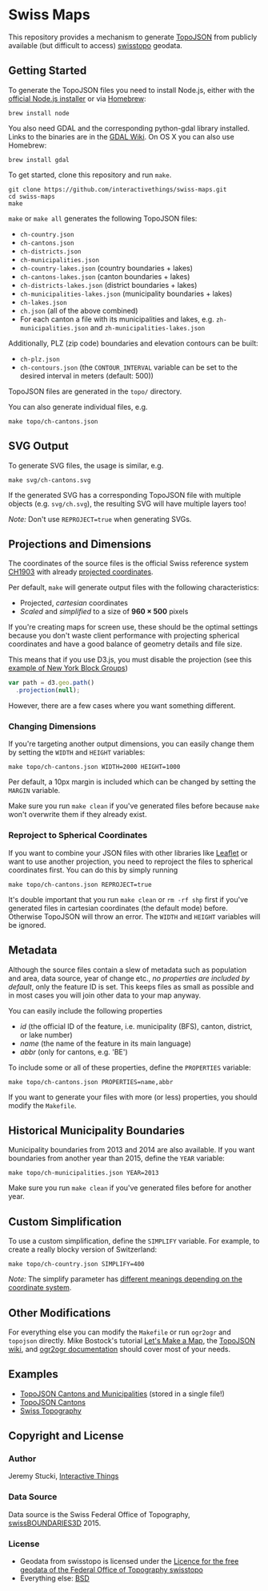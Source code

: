 # Swiss Maps

This repository provides a mechanism to generate [TopoJSON](https://github.com/mbostock/topojson) from publicly available (but difficult to access) [swisstopo](http://www.swisstopo.admin.ch/internet/swisstopo/en/home.html) geodata.

## Getting Started

To generate the TopoJSON files you need to install Node.js, either with the [official Node.js installer](http://nodejs.org/) or via [Homebrew](http://mxcl.github.io/homebrew/):

    brew install node
    
You also need GDAL and the corresponding python-gdal library installed. Links to the binaries are in the [GDAL Wiki](http://trac.osgeo.org/gdal/wiki/DownloadingGdalBinaries). On OS X you can also use Homebrew:

    brew install gdal

To get started, clone this repository and run `make`.

    git clone https://github.com/interactivethings/swiss-maps.git
    cd swiss-maps
    make

`make` or `make all` generates the following TopoJSON files:

* `ch-country.json`
* `ch-cantons.json`
* `ch-districts.json`
* `ch-municipalities.json`
* `ch-country-lakes.json` (country boundaries + lakes)
* `ch-cantons-lakes.json` (canton boundaries + lakes)
* `ch-districts-lakes.json` (district boundaries + lakes)
* `ch-municipalities-lakes.json` (municipality boundaries + lakes)
* `ch-lakes.json`
* `ch.json` (all of the above combined)
* For each canton a file with its municipalities and lakes, e.g. `zh-municipalities.json` and `zh-municipalities-lakes.json`

Additionally, PLZ (zip code) boundaries and elevation contours can be built:

* `ch-plz.json`
* `ch-contours.json` (the `CONTOUR_INTERVAL` variable can be set to the desired interval in meters (default: 500))

TopoJSON files are generated in the `topo/` directory.

You can also generate individual files, e.g.

    make topo/ch-cantons.json

## SVG Output

To generate SVG files, the usage is similar, e.g.

    make svg/ch-cantons.svg

If the generated SVG has a corresponding TopoJSON file with multiple objects (e.g. `svg/ch.svg`), the resulting SVG will have multiple layers too!

*Note:* Don't use `REPROJECT=true` when generating SVGs.

## Projections and Dimensions

The coordinates of the source files is the official Swiss reference system [CH1903](http://www.swisstopo.admin.ch/internet/swisstopo/en/home/topics/survey/sys/refsys/switzerland.html) with already [projected coordinates](http://www.swisstopo.admin.ch/internet/swisstopo/en/home/topics/survey/sys/refsys/projections.html).

Per default, `make` will generate output files with the following characteristics:

* Projected, *cartesian* coordinates
* *Scaled* and *simplified* to a size of **960 × 500** pixels

If you're creating maps for screen use, these should be the optimal settings because you don't waste client performance with projecting spherical coordinates and have a good balance of geometry details and file size.

This means that if you use D3.js, you must disable the projection (see this [example of New York Block Groups](http://bl.ocks.org/mbostock/5996232))

```javascript
var path = d3.geo.path()
  .projection(null);
```

However, there are a few cases where you want something different.

### Changing Dimensions

If you're targeting another output dimensions, you can easily change them by setting the `WIDTH` and `HEIGHT` variables:

    make topo/ch-cantons.json WIDTH=2000 HEIGHT=1000

Per default, a 10px margin is included which can be changed by setting the `MARGIN` variable.

Make sure you run `make clean` if you've generated files before because `make` won't overwrite them if they already exist.

### Reproject to Spherical Coordinates

If you want to combine your JSON files with other libraries like [Leaflet](http://leafletjs.com/) or want to use another projection, you need to reproject the files to spherical coordinates first. You can do this by simply running

    make topo/ch-cantons.json REPROJECT=true

It's double important that you run `make clean` or `rm -rf shp` first if you've generated files in cartesian coordinates (the default mode) before. Otherwise TopoJSON will throw an error. The `WIDTH` and `HEIGHT` variables will be ignored.

## Metadata

Although the source files contain a slew of metadata such as population and area, data source, year of change etc., *no properties are included by default*, only the feature ID is set. This keeps files as small as possible and in most cases you will join other data to your map anyway.

You can easily include the following properties

* *id* (the official ID of the feature, i.e. municipality (BFS), canton, district, or lake number)
* *name* (the name of the feature in its main language)
* *abbr* (only for cantons, e.g. 'BE')

To include some or all of these properties, define the `PROPERTIES` variable:

    make topo/ch-cantons.json PROPERTIES=name,abbr

If you want to generate your files with more (or less) properties, you should modify the `Makefile`.

## Historical Municipality Boundaries

Municipality boundaries from 2013 and 2014 are also available. If you want boundaries from another year than 2015, define the `YEAR` variable:

    make topo/ch-municipalities.json YEAR=2013

Make sure you run `make clean` if you've generated files before for another year.

## Custom Simplification

To use a custom simplification, define the `SIMPLIFY` variable. For example, to create a really blocky version of Switzerland:

    make topo/ch-country.json SIMPLIFY=400

*Note:* The simplify parameter has [different meanings depending on the coordinate system](https://github.com/mbostock/topojson/wiki/Command-Line-Reference#simplification).

## Other Modifications

For everything else you can modify the `Makefile` or run `ogr2ogr` and `topojson` directly. Mike Bostock's tutorial [Let's Make a Map](http://bost.ocks.org/mike/map/), the [TopoJSON wiki](https://github.com/mbostock/topojson/wiki), and [ogr2ogr documentation](http://www.gdal.org/ogr2ogr.html) should cover most of your needs.

## Examples

* [TopoJSON Cantons and Municipalities](http://bl.ocks.org/herrstucki/4327678) (stored in a single file!)
* [TopoJSON Cantons](http://bl.ocks.org/mbostock/4207744)
* [Swiss Topography](http://bl.ocks.org/herrstucki/6312708)

## Copyright and License

### Author

Jeremy Stucki, [Interactive Things](http://interactivethings.com)

### Data Source

Data source is the Swiss Federal Office of Topography, [swissBOUNDARIES3D](http://www.swisstopo.admin.ch/internet/swisstopo/en/home/products/landscape/swissBOUNDARIES3D.html) 2015.

### License

* Geodata from swisstopo is licensed under the [Licence for the free geodata of the Federal Office of Topography swisstopo](LICENSE-GEODATA)
* Everything else: [BSD](LICENSE)
